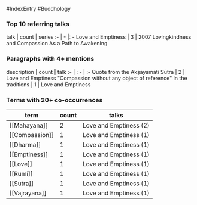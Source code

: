 #IndexEntry #Buddhology

### Top 10 referring talks
talk | count | series
:- | - |: -
<a data-href="Love and Emptiness" class="internal-link">Love and Emptiness</a> | 3 | <a data-href="2007 Lovingkindness and Compassion As a Path to Awakening" class="internal-link">2007 Lovingkindness and Compassion As a Path to Awakening</a>

### Paragraphs with 4+ mentions
description | count | talk
:- | : - | :-
<a aria-label-position="top" aria-label="Love and Emptiness > Quote from the Akṣayamati Sūtra" data-href="Love and Emptiness#Quote from the Akṣayamati Sūtra" class="internal-link">Quote from the Akṣayamati Sūtra</a> | 2 | <a data-href="Love and Emptiness" class="internal-link">Love and Emptiness</a>
<a aria-label-position="top" aria-label="Love and Emptiness > Compassion without any object of reference in the traditions" data-href="Love and Emptiness#Compassion without any object of reference in the traditions" class="internal-link">&quot;Compassion without any object of reference&quot; in the traditions</a> | 1 | <a data-href="Love and Emptiness" class="internal-link">Love and Emptiness</a>

### Terms with 20+ co-occurrences
term | count | talks
-|-|-
[[Mahayana]] | 2 | <span class="counts"><a data-href="Love and Emptiness" class="internal-link">Love and Emptiness</a> (2)</span> 
[[Compassion]] | 1 | <span class="counts"><a data-href="Love and Emptiness" class="internal-link">Love and Emptiness</a> (1)</span> 
[[Dharma]] | 1 | <span class="counts"><a data-href="Love and Emptiness" class="internal-link">Love and Emptiness</a> (1)</span> 
[[Emptiness]] | 1 | <span class="counts"><a data-href="Love and Emptiness" class="internal-link">Love and Emptiness</a> (1)</span> 
[[Love]] | 1 | <span class="counts"><a data-href="Love and Emptiness" class="internal-link">Love and Emptiness</a> (1)</span> 
[[Rumi]] | 1 | <span class="counts"><a data-href="Love and Emptiness" class="internal-link">Love and Emptiness</a> (1)</span> 
[[Sutra]] | 1 | <span class="counts"><a data-href="Love and Emptiness" class="internal-link">Love and Emptiness</a> (1)</span> 
[[Vajrayana]] | 1 | <span class="counts"><a data-href="Love and Emptiness" class="internal-link">Love and Emptiness</a> (1)</span> 

